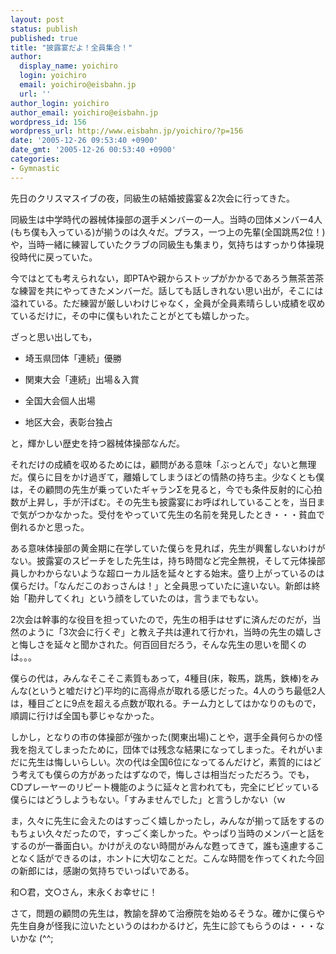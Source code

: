 ```yaml
---
layout: post
status: publish
published: true
title: "披露宴だよ！全員集合！"
author:
  display_name: yoichiro
  login: yoichiro
  email: yoichiro@eisbahn.jp
  url: ''
author_login: yoichiro
author_email: yoichiro@eisbahn.jp
wordpress_id: 156
wordpress_url: http://www.eisbahn.jp/yoichiro/?p=156
date: '2005-12-26 09:53:40 +0900'
date_gmt: '2005-12-26 00:53:40 +0900'
categories:
- Gymnastic
---
```


先日のクリスマスイブの夜，同級生の結婚披露宴＆2次会に行ってきた。

同級生は中学時代の器械体操部の選手メンバーの一人。当時の団体メンバー4人(もち僕も入っている)が揃うのは久々だ。プラス，一つ上の先輩(全国跳馬2位！)や，当時一緒に練習していたクラブの同級生も集まり，気持ちはすっかり体操現役時代に戻っていた。

今ではとても考えられない，即PTAや親からストップがかかるであろう無茶苦茶な練習を共にやってきたメンバーだ。話しても話しきれない思い出が，そこには溢れている。ただ練習が厳しいわけじゃなく，全員が全員素晴らしい成績を収めているだけに，その中に僕もいれたことがとても嬉しかった。

ざっと思い出しても，

* 埼玉県団体「連続」優勝

* 関東大会「連続」出場＆入賞

* 全国大会個人出場

* 地区大会，表彰台独占

と，輝かしい歴史を持つ器械体操部なんだ。

それだけの成績を収めるためには，顧問がある意味「ぶっとんで」ないと無理だ。僕らに目をかけ過ぎて，離婚してしまうほどの情熱の持ち主。少なくとも僕は，その顧問の先生が乗っていたギャランΣを見ると，今でも条件反射的に心拍数が上昇し，手が汗ばむ。その先生も披露宴にお呼ばれしていることを，当日まで気がつかなかった。受付をやっていて先生の名前を発見したとき・・・貧血で倒れるかと思った。

ある意味体操部の黄金期に在学していた僕らを見れば，先生が興奮しないわけがない。披露宴のスピーチをした先生は，持ち時間など完全無視，そして元体操部員しかわからないような超ローカル話を延々とする始末。盛り上がっているのは僕らだけ。「なんだこのおっさんは！」と全員思っていたに違いない。新郎は終始「勘弁してくれ」という顔をしていたのは，言うまでもない。

2次会は幹事的な役目を担っていたので，先生の相手はせずに済んだのだが，当然のように「3次会に行くぞ」と教え子共は連れて行かれ，当時の先生の嬉しさと悔しさを延々と聞かされた。何百回目だろう，そんな先生の思いを聞くのは。。。

僕らの代は，みんなそこそこ素質もあって，4種目(床，鞍馬，跳馬，鉄棒)をみんな(というと嘘だけど)平均的に高得点が取れる感じだった。4人のうち最低2人は，種目ごとに9点を超える点数が取れる。チーム力としてはかなりのもので，順調に行けば全国も夢じゃなかった。

しかし，となりの市の体操部が強かった(関東出場)ことや，選手全員何らかの怪我を抱えてしまったために，団体では残念な結果になってしまった。それがいまだに先生は悔しいらしい。次の代は全国6位になってるんだけど，素質的にはどう考えても僕らの方があったはずなので，悔しさは相当だっただろう。でも，CDプレーヤーのリピート機能のように延々と言われても，完全にビビッている僕らにはどうしようもない。「すみませんでした」と言うしかない（ｗ

ま，久々に先生に会えたのはすっごく嬉しかったし，みんなが揃って話をするのもちょい久々だったので，すっごく楽しかった。やっぱり当時のメンバーと話をするのが一番面白い。かけがえのない時間がみんな甦ってきて，誰も遠慮することなく話ができるのは，ホントに大切なことだ。こんな時間を作ってくれた今回の新郎には，感謝の気持ちでいっぱいである。

和○君，文○さん，末永くお幸せに！

さて，問題の顧問の先生は，教諭を辞めて治療院を始めるそうな。確かに僕らや先生自身が怪我に泣いたというのはわかるけど，先生に診てもらうのは・・・ないかな (^^;

